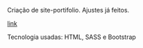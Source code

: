 Criação de site-portifolio.
Ajustes já feitos.

[link](https://phfernands.github.io/portifolio/)

Tecnologia usadas: HTML, SASS e Bootstrap
